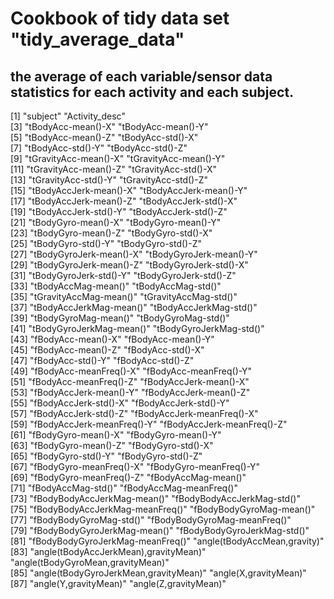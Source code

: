 # Cookbook of tidy data set "tidy_average_data" 
## the average of each variable/sensor data statistics for each activity and each subject.
[1] "subject"                             				 "Activity_desc"                       
 [3] "tBodyAcc-mean()-X"                   			 "tBodyAcc-mean()-Y"                   
 [5] "tBodyAcc-mean()-Z"                   			 "tBodyAcc-std()-X"                    
 [7] "tBodyAcc-std()-Y"                    			 "tBodyAcc-std()-Z"                    
 [9] "tGravityAcc-mean()-X"                			 "tGravityAcc-mean()-Y"                
[11] "tGravityAcc-mean()-Z"                			 "tGravityAcc-std()-X"                 
[13] "tGravityAcc-std()-Y"                 			 "tGravityAcc-std()-Z"                 
[15] "tBodyAccJerk-mean()-X"               			 "tBodyAccJerk-mean()-Y"               
[17] "tBodyAccJerk-mean()-Z"               			 "tBodyAccJerk-std()-X"                
[19] "tBodyAccJerk-std()-Y"                 			"tBodyAccJerk-std()-Z"                
[21] "tBodyGyro-mean()-X"                   			"tBodyGyro-mean()-Y"                  
[23] "tBodyGyro-mean()-Z"                  			 "tBodyGyro-std()-X"                   
[25] "tBodyGyro-std()-Y"                   			 "tBodyGyro-std()-Z"                   
[27] "tBodyGyroJerk-mean()-X"               			"tBodyGyroJerk-mean()-Y"              
[29] "tBodyGyroJerk-mean()-Z"               			"tBodyGyroJerk-std()-X"               
[31] "tBodyGyroJerk-std()-Y"                			"tBodyGyroJerk-std()-Z"               
[33] "tBodyAccMag-mean()"                   			"tBodyAccMag-std()"                   
[35] "tGravityAccMag-mean()"                			"tGravityAccMag-std()"                
[37] "tBodyAccJerkMag-mean()"               		"tBodyAccJerkMag-std()"               
[39] "tBodyGyroMag-mean()"                 			 "tBodyGyroMag-std()"                  
[41] "tBodyGyroJerkMag-mean()"             		 "tBodyGyroJerkMag-std()"              
[43] "fBodyAcc-mean()-X"                   			 "fBodyAcc-mean()-Y"                   
[45] "fBodyAcc-mean()-Z"                    			"fBodyAcc-std()-X"                    
[47] "fBodyAcc-std()-Y"                     			"fBodyAcc-std()-Z"                    
[49] "fBodyAcc-meanFreq()-X"               			 "fBodyAcc-meanFreq()-Y"               
[51] "fBodyAcc-meanFreq()-Z"                			"fBodyAccJerk-mean()-X"               
[53] "fBodyAccJerk-mean()-Y"                			"fBodyAccJerk-mean()-Z"               
[55] "fBodyAccJerk-std()-X"                			 "fBodyAccJerk-std()-Y"                
[57] "fBodyAccJerk-std()-Z"                			 "fBodyAccJerk-meanFreq()-X"           
[59] "fBodyAccJerk-meanFreq()-Y"           		 "fBodyAccJerk-meanFreq()-Z"           
[61] "fBodyGyro-mean()-X"                   			"fBodyGyro-mean()-Y"                  
[63] "fBodyGyro-mean()-Z"                  			 "fBodyGyro-std()-X"                   
[65] "fBodyGyro-std()-Y"                    			"fBodyGyro-std()-Z"                   
[67] "fBodyGyro-meanFreq()-X"               		"fBodyGyro-meanFreq()-Y"              
[69] "fBodyGyro-meanFreq()-Z"              			 "fBodyAccMag-mean()"                  
[71] "fBodyAccMag-std()"                    			"fBodyAccMag-meanFreq()"              
[73] "fBodyBodyAccJerkMag-mean()"          		 "fBodyBodyAccJerkMag-std()"           
[75] "fBodyBodyAccJerkMag-meanFreq()"      		 "fBodyBodyGyroMag-mean()"             
[77] "fBodyBodyGyroMag-std()"               		"fBodyBodyGyroMag-meanFreq()"         
[79] "fBodyBodyGyroJerkMag-mean()"          		"fBodyBodyGyroJerkMag-std()"          
[81] "fBodyBodyGyroJerkMag-meanFreq()"      		"angle(tBodyAccMean,gravity)"         
[83] "angle(tBodyAccJerkMean),gravityMean)" 	"angle(tBodyGyroMean,gravityMean)"    
[85] "angle(tBodyGyroJerkMean,gravityMean)"	 "angle(X,gravityMean)"                
[87] "angle(Y,gravityMean)"                 			"angle(Z,gravityMean)"      
